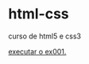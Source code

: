 # html-css
 curso de html5 e css3

<a href="https://alisongomes.github.io/html-css/exercicios/ex001/index.html"> executar o ex001.
